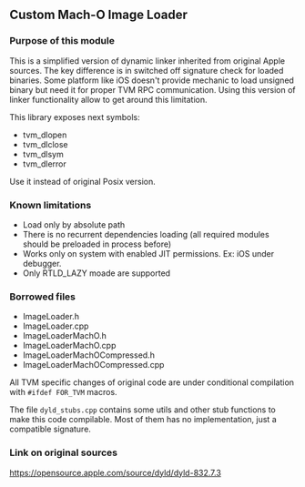 <!--- Licensed to the Apache Software Foundation (ASF) under one -->
<!--- or more contributor license agreements.  See the NOTICE file -->
<!--- distributed with this work for additional information -->
<!--- regarding copyright ownership.  The ASF licenses this file -->
<!--- to you under the Apache License, Version 2.0 (the -->
<!--- "License"); you may not use this file except in compliance -->
<!--- with the License.  You may obtain a copy of the License at -->

<!---   http://www.apache.org/licenses/LICENSE-2.0 -->

<!--- Unless required by applicable law or agreed to in writing, -->
<!--- software distributed under the License is distributed on an -->
<!--- "AS IS" BASIS, WITHOUT WARRANTIES OR CONDITIONS OF ANY -->
<!--- KIND, either express or implied.  See the License for the -->
<!--- specific language governing permissions and limitations -->
<!--- under the License. -->

## Custom Mach-O Image Loader

### Purpose of this module
This is a simplified version of dynamic linker inherited from original Apple
sources. The key difference is in switched off signature check for loaded binaries.
Some platform like iOS doesn't provide mechanic to load unsigned binary but need it
for proper TVM RPC communication. Using this version of linker functionality allow
to get around this limitation.

This library exposes next symbols:
 - tvm_dlopen
 - tvm_dlclose
 - tvm_dlsym
 - tvm_dlerror

Use it instead of original Posix version.

### Known limitations
- Load only by absolute path
- There is no recurrent dependencies loading (all required modules should be
  preloaded in process before)
- Works only on system with enabled JIT permissions. Ex: iOS under debugger.
- Only RTLD_LAZY moade are supported 

### Borrowed files
- ImageLoader.h
- ImageLoader.cpp
- ImageLoaderMachO.h
- ImageLoaderMachO.cpp
- ImageLoaderMachOCompressed.h
- ImageLoaderMachOCompressed.cpp

All TVM specific changes of original code are under conditional compilation with 
`#ifdef FOR_TVM` macros.

The file `dyld_stubs.cpp` contains some utils and other stub functions to make
this code compilable. Most of them has no implementation, just a compatible 
signature. 

### Link on original sources
https://opensource.apple.com/source/dyld/dyld-832.7.3
